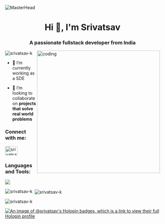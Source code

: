 ![MasterHead](https://logicmojo.com/assets/dist/new_pages/images/js-gif.gif)
<h1 align="center">Hi 👋, I'm Srivatsav</h1>
<h3 align="center">A passionate fullstack developer from India</h3>

<img align="right" alt="coding" width="400" src="https://cdn.dribbble.com/users/1059583/screenshots/4171367/coding-freak.gif" />

<p align="left"> <img src="https://komarev.com/ghpvc/?username=srivatsav-k&label=Profile%20views&color=0e75b6&style=flat" alt="srivatsav-k" /> </p>

- 🔭 I’m currently working as a SDE

- 👯 I’m looking to collaborate on **projects that solve real world problems**

<h3 align="left">Connect with me:</h3>
<p align="left">
<a href="https://www.linkedin.com/in/srivatsav-k"><img align="center" src="https://raw.githubusercontent.com/rahuldkjain/github-profile-readme-generator/master/src/images/icons/Social/linked-in-alt.svg" alt="srivatsav k" height="30" width="40" /></a>
</p>

<h3 align="left">Languages and Tools:</h3>
<p align="left">
  <img src="https://skillicons.dev/icons?i=js,ts,html,css,react,redux,vite,nextjs,tailwind,materialui,npm,pnpm,yarn,rollupjs,tensorflow,nodejs,express,sentry,python,cpp,mongodb,postgres,mysql,redis,postman,git,github,gitlab,bash,linux,docker,netlify,vscode,md,notion" />
</p>

<p><img align="left" src="https://github-readme-stats.vercel.app/api/top-langs?username=srivatsav-k&show_icons=true&locale=en&layout=compact" alt="srivatsav-k" /></p>

<p>&nbsp;<img align="center" src="https://github-readme-stats.vercel.app/api?username=srivatsav-k&show_icons=true&locale=en" alt="srivatsav-k" /></p>

<p><img align="center" src="https://github-readme-streak-stats.herokuapp.com/?user=srivatsav-k&" alt="srivatsav-k" /></p>

[![An image of @srivatsav's Holopin badges, which is a link to view their full Holopin profile](https://holopin.me/srivatsav)](https://holopin.io/@srivatsav)
